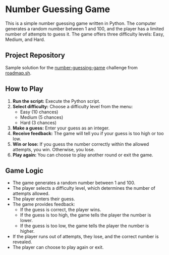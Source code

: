 # Number Guessing Game

This is a simple number guessing game written in Python. The computer generates a random number between 1 and 100, and the player has a limited number of attempts to guess it. The game offers three difficulty levels: Easy, Medium, and Hard.

## Project Repository

Sample solution for the [number-guessing-game](https://github.com/karthikg664/number_gussing_game) challenge from [roadmap.sh](https://roadmap.sh/projects/number-guessing-game).

## How to Play

1.  **Run the script:** Execute the Python script.
2.  **Select difficulty:** Choose a difficulty level from the menu:
    *   Easy (10 chances)
    *   Medium (5 chances)
    *   Hard (3 chances)
3.  **Make a guess:** Enter your guess as an integer.
4.  **Receive feedback:** The game will tell you if your guess is too high or too low.
5.  **Win or lose:** If you guess the number correctly within the allowed attempts, you win. Otherwise, you lose.
6.  **Play again:** You can choose to play another round or exit the game.

## Game Logic

*   The game generates a random number between 1 and 100.
*   The player selects a difficulty level, which determines the number of attempts allowed.
*   The player enters their guess.
*   The game provides feedback:
    *   If the guess is correct, the player wins.
    *   If the guess is too high, the game tells the player the number is lower.
    *   If the guess is too low, the game tells the player the number is higher.
*   If the player runs out of attempts, they lose, and the correct number is revealed.
*   The player can choose to play again or exit.
